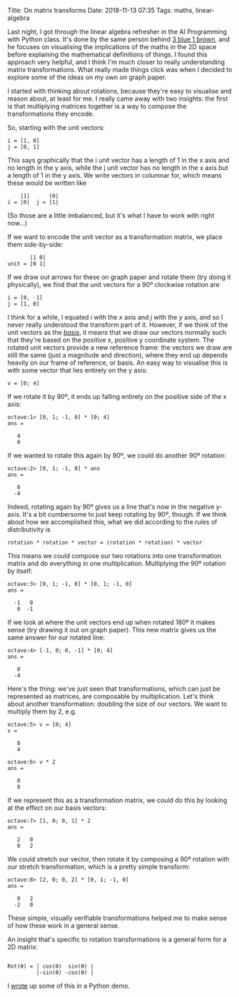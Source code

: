 Title: On matrix transforms
Date: 2018-11-13 07:35
Tags: maths, linear-algebra

Last night, I got through the linear algebra refresher in the AI
Programming with Python class. It's done by the same person behind
[3 blue 1 brown](http://www.3blue1brown.com/), and he focuses on
visualising the implications of the maths in the 2D space before
explaining the mathematical definitions of things. I found this approach
very helpful, and I think I'm much closer to really understanding matrix
transformations. What really made things click was when I decided to
explore some of the ideas on my own on graph paper.

I started with thinking about rotations, because they're easy to
visualise and reason about, at least for me. I really came away
with two insights: the first is that multiplying matrices together
is a way to compose the transformations they encode.

So, starting with the unit vectors:

```
i = [1, 0]
j = [0, 1]
```

This says graphically that the i unit vector has a length of 1 in the x
axis and no length in the y axis, while the j unit vector has no length in
the x axis but a length of 1 in the y axis. We write vectors in columnar
for, which means these would be written like

```
    |1|      |0|
i = |0|  j = |1|
```

(So those are a little imbalanced, but it's what I have to work with
right now...)

If we want to encode the unit vector as a transformation matrix, we
place them side-by-side:

```
       |1 0|
unit = |0 1|
```

If we draw out arrows for these on graph paper and rotate them (try
doing it physically), we find that the unit vectors for a 90º clockwise
rotation are

```
i = [0, -1]
j = [1, 0]
```

I think for a while, I equated *i* with the *x* axis and *j* with
the *y* axis, and so I never really understood the transform
part of it. However, if we think of the unit vectors as the
*[basis](https://en.wikipedia.org/wiki/Basis_(linear_algebra))*, it
means that we draw our vectors normally such that they're based on
the positive x, positive y coordinate system. The rotated unit vectors
provide a new reference frame: the vectors we draw are still the same
(just a magnitude and direction), where they end up depends heavily
on our frame of reference, or basis. An easy way to visualise this
is with some vector that lies entirely on the y axis:

```
v = [0; 4]
```

If we rotate it by 90º, it ends up falling entirely on the positive
side of the x axis:

```
octave:1> [0, 1; -1, 0] * [0; 4]
ans =

   4
   0
```

If we wanted to rotate this again by 90º, we could do another 90º
rotation:

```
octave:2> [0, 1; -1, 0] * ans
ans =

   0
  -4
```

Indeed, rotating again by 90º gives us a line that's now in the negative
y-axis. It's a bit cumbersome to just keep rotating by 90º, though. If
we think about how we accomplished this, what we did according to the
rules of distributivity is

```
rotation * rotation * vector = (rotation * rotation) * vector
```

This means we could compose our two rotations into one transformation
matrix and do everything in one multiplication. Multiplying the 90º
rotation by itself:

```
octave:3> [0, 1; -1, 0] * [0, 1; -1, 0]
ans =

  -1   0
   0  -1
```

If we look at where the unit vectors end up when rotated 180º it makes
sense (try drawing it out on graph paper). This new matrix gives us the
same answer for our rotated line:

```
octave:4> [-1, 0; 0, -1] * [0; 4]
ans =

   0
  -4
```

Here's the thing: we've just seen that transformations, which can just
be represented as matrices, are composable by multiplication. Let's think
about another transformation: doubling the size of our vectors. We want
to multiply them by 2, e.g.

```
octave:5> v = [0; 4]
v =

   0
   4

octave:6> v * 2
ans =

   0
   8
```

If we represent this as a transformation matrix, we could do this by
looking at the effect on our basis vectors:

```
octave:7> [1, 0; 0, 1] * 2
ans =

   2   0
   0   2
```

We could stretch our vector, then rotate it by composing a 90º rotation
with our stretch transformation, which is a pretty simple transform:

```
octave:8> [2, 0; 0, 2] * [0, 1; -1, 0]
ans =

   0   2
  -2   0
```

These simple, visually verifiable transformations helped me to make
sense of how these work in a general sense.

An insight that's specific to rotation transformations is a general
form for a 2D matrix:

```

Rot(θ) = | cos(θ)  sin(θ) |
         |-sin(θ) -cos(θ) |
```

I [wrote](https://p.kyleisom.net/matrix_rotation_transforms.py.html)
up some of this in a Python demo.
